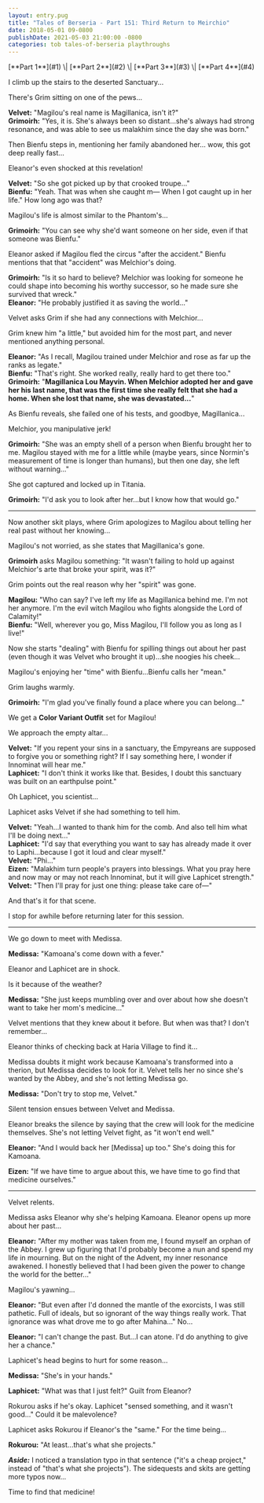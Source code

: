 ```yaml
---
layout: entry.pug
title: "Tales of Berseria - Part 151: Third Return to Meirchio"
date: 2018-05-01 09-0800
publishDate: 2021-05-03 21:00:00 -0800
categories: tob tales-of-berseria playthroughs
---
```


<p class="entry-partination" markdown="1">[**Part 1**](#1) \| [**Part 2**](#2) \| [**Part 3**](#3) \| [**Part 4**](#4)</p>

<a name="1"></a>

I climb up the stairs to the deserted Sanctuary...

There's Grim sitting on one of the pews...

**Velvet:** "Magilou's real name is Magillanica, isn't it?"<br/>
**Grimoirh:** "Yes, it is. She's always been so distant...she's always had strong resonance, and was able to see us malakhim since the day she was born."

Then Bienfu steps in, mentioning her family abandoned her... wow, this got deep really fast...

Eleanor's even shocked at this revelation!

**Velvet:** "So she got picked up by that crooked troupe..."<br/>
**Bienfu:** "Yeah. That was when she caught m— When I got caught up in her life." How long ago was that?

Magilou's life is almost similar to the Phantom's...

**Grimoirh:** "You can see why she'd want someone on her side, even if that someone was Bienfu."

Eleanor asked if Magilou fled the circus "after the accident." Bienfu mentions that that "accident" was Melchior's doing.

**Grimoirh:** "Is it so hard to believe? Melchior was looking for someone he could shape into becoming his worthy successor, so he made sure she survived that wreck."<br/>
**Eleanor:** "He probably justified it as saving the world..."

Velvet asks Grim if she had any connections with Melchior...

Grim knew him "a little," but avoided him for the most part, and never mentioned anything personal.

**Eleanor:** "As I recall, Magilou trained under Melchior and rose as far up the ranks as legate."<br/>
**Bienfu:** "That's right. She worked really, really hard to get there too."<br/>
**Grimoirh:** "**Magillanica Lou Mayvin. When Melchior adopted her and gave her his last name, that was the first time she really felt that she had a home. When she lost that name, she was devastated...**"

As Bienfu reveals, she failed one of his tests, and goodbye, Magillanica...

Melchior, you manipulative jerk!

**Grimoirh:** "She was an empty shell of a person when Bienfu brought her to me. Magilou stayed with me for a little while (maybe years, since Normin's measurement of time is longer than humans), but then one day, she left without warning..."

She got captured and locked up in Titania.

**Grimoirh:** "I'd ask you to look after her...but I know how that would go."

<a name="2"></a>

---

Now another skit plays, where Grim apologizes to Magilou about telling her real past without her knowing...

Magilou's not worried, as she states that Magillanica's gone.

**Grimoirh** asks Magilou something: "It wasn't failing to hold up against Melchior's arte that broke your spirit, was it?"

Grim points out the real reason why her "spirit" was gone.

**Magilou:** "Who can say? I've left my life as Magillanica behind me. I'm not her anymore. I'm the evil witch Magilou who fights alongside the Lord of Calamity!"<br/>
**Bienfu:** "Well, wherever you go, Miss Magilou, I'll follow you as long as I live!"

Now she starts "dealing" with Bienfu for spilling things out about her past (even though it was Velvet who brought it up)...she noogies his cheek...

Magilou's enjoying her "time" with Bienfu...Bienfu calls her "mean."

Grim laughs warmly.

**Grimoirh:** "I'm glad you've finally found a place where you can belong..."

We get a **Color Variant Outfit** set for Magilou!

We approach the empty altar...

**Velvet:** "If you repent your sins in a sanctuary, the Empyreans are supposed to forgive you or something right? If I say something here, I wonder if Innominat will hear me."<br/>
**Laphicet:** "I don't think it works like that. Besides, I doubt this sanctuary was built on an earthpulse point."

Oh Laphicet, you scientist...

Laphicet asks Velvet if she had something to tell him.

**Velvet:** "Yeah...I wanted to thank him for the comb. And also tell him what I'll be doing next..."<br/>
**Laphicet:** "I'd say that everything you want to say has already made it over to Laphi...because I got it loud and clear myself."<br/>
**Velvet:** "Phi..."<br/>
**Eizen:** "Malakhim turn people's prayers into blessings. What you pray here and now may or may not reach Innominat, but it will give Laphicet strength."<br/>
**Velvet:** "Then I'll pray for just one thing: please take care of—"

And that's it for that scene.

I stop for awhile before returning later for this session.

<a name="3"></a>

---

We go down to meet with Medissa.

**Medissa:** "Kamoana's come down with a fever."

Eleanor and Laphicet are in shock.

Is it because of the weather?

**Medissa:** "She just keeps mumbling over and over about how she doesn't want to take her mom's medicine..."

Velvet mentions that they knew about it before. But when was that? I don't remember...

Eleanor thinks of checking back at Haria Village to find it...

Medissa doubts it might work because Kamoana's transformed into a therion, but Medissa decides to look for it. Velvet tells her no since she's wanted by the Abbey, and she's not letting Medissa go.

**Medissa:** "Don't try to stop me, Velvet."

Silent tension ensues between Velvet and Medissa.

Eleanor breaks the silence by saying that the crew will look for the medicine themselves. She's not letting Velvet fight, as "it won't end well."

**Eleanor:** "And I would back her [Medissa] up too." She's doing this for Kamoana.

**Eizen:** "If we have time to argue about this, we have time to go find that medicine ourselves."

<a name="4"></a>

---

Velvet relents.

Medissa asks Eleanor why she's helping Kamoana. Eleanor opens up more about her past...

**Eleanor:** "After my mother was taken from me, I found myself an orphan of the Abbey. I grew up figuring that I'd probably become a nun and spend my life in mourning. But on the night of the Advent, my inner resonance awakened. I honestly believed that I had been given the power to change the world for the better..."

Magilou's yawning...

**Eleanor:** "But even after I'd donned the mantle of the exorcists, I was still pathetic. Full of ideals, but so ignorant of the way things really work. That ignorance was what drove me to go after Mahina..." No...

**Eleanor:** "I can't change the past. But...I can atone. I'd do anything to give her a chance."

Laphicet's head begins to hurt for some reason...

**Medissa:** "She's in your hands."

**Laphicet:** "What was that I just felt?" Guilt from Eleanor?

Rokurou asks if he's okay. Laphicet "sensed something, and it wasn't good..." Could it be malevolence?

Laphicet asks Rokurou if Eleanor's the "same." For the time being...

**Rokurou:** "At least...that's what she projects." 

***Aside:*** I noticed a translation typo in that sentence ("it's a cheap project," instead of "that's what she projects"). The sidequests and skits are getting more typos now...

Time to find that medicine!